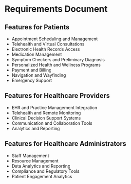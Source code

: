 # Requirements Document

## Features for Patients
- Appointment Scheduling and Management
- Telehealth and Virtual Consultations
- Electronic Health Records Access
- Medication Management
- Symptom Checkers and Preliminary Diagnosis
- Personalized Health and Wellness Programs
- Payment and Billing
- Navigation and Wayfinding
- Emergency Support

## Features for Healthcare Providers
- EHR and Practice Management Integration
- Telehealth and Remote Monitoring
- Clinical Decision Support Systems
- Communication and Collaboration Tools
- Analytics and Reporting

## Features for Healthcare Administrators
- Staff Management
- Resource Management
- Data Analytics and Reporting
- Compliance and Regulatory Tools
- Patient Engagement Analytics